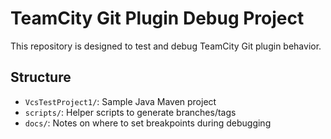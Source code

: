# TeamCity Git Plugin Debug Project

This repository is designed to test and debug TeamCity Git plugin behavior.

## Structure

- `VcsTestProject1/`: Sample Java Maven project
- `scripts/`: Helper scripts to generate branches/tags
- `docs/`: Notes on where to set breakpoints during debugging
